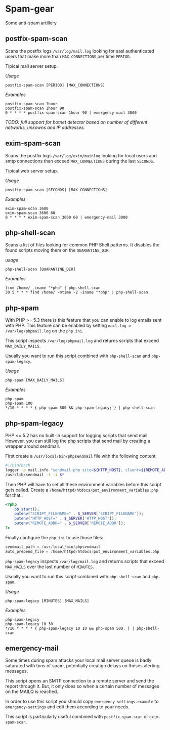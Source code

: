 Spam-gear
=========

Some anti-spam artillery


postfix-spam-scan
-----------------

Scans the postfix logs `/var/log/mail.log` looking for sasl authenticated users that make
more than `MAX_CONNECTIONS` per time `PERIOD`.

Tipical mail server setup.

*Usage*

    postfix-spam-scan [PERIOD] [MAX_CONNECTIONS]

*Examples*

    postfix-spam-scan 1hour
    postfix-spam-scan 1hour 90
    0 * * * * postfix-spam-scan 1hour 90 | emergency-mail 3000

*TODO: full support for botnet detector based on number of different networks, unkowns and IP addresses.*


exim-spam-scan
--------------

Scans the postfix logs `/var/log/exim/mainlog` looking for local users and smtp connections
than exceed `MAX_CONNECTIONS` during the last `SECONDS`.

Tipical web server setup.

*Usage*

    postfix-spam-scan [SECONDS] [MAX_CONNECTIONS]

*Examples*

    exim-spam-scan 3600
    exim-spam-scan 3600 60
    0 * * * * exim-spam-scan 3600 60 | emergency-mail 3000


php-shell-scan
--------------
Scans a list of files looking for common PHP Shell patterns. It disables the found scripts
moving them on the `QUARANTINE_DIR`.


*usage*

    php-shell-scan [QUARANTINE_DIR]

*Examples*

    find /home/ -iname "*php" | php-shell-scan
    30 5 * * * find /home/ -mtime -2 -iname "*php" | php-shell-scan


php-spam
--------

With PHP >= 5.3 there is this feature that you can enable to log emails sent with PHP. This feature can be enabled
by setting `mail.log = /var/log/phpmail.log` on the `php.ini`.


This script inspects `/var/log/phpmail.log` and returns scripts that exceed `MAX_DAILY_MAILS`.

Usually you want to run this script combined with `php-shell-scan` and `php-spam-legacy`.


*Usage*

    php-spam [MAX_DAILY_MAILS]

*Examples*

    php-spam
    php-spam 100
    */10 * * * * { php-spam 500 && php-spam-legacy; } | php-shell-scan



php-spam-legacy
---------------

PHP <= 5.2 has no built-in support for logging scripts that send mail. However, you can still log the php scripts that send mail by 
creating a wrapper around sendmail.

First create a `/usr/local/bin/phpsendmail` file with the following content
```bash
#!/bin/bash
logger -p mail.info "sendmail-php site=${HTTP_HOST}, client=${REMOTE_ADDR}, filename=${SCRIPT_FILENAME}, pwd=${PWD}, uid=${UID}, user=$(whoami), args=$*"
/usr/lib/sendmail -t -i $*
```

Then PHP will have to set all these environment variables before this script gets called. Create a `/home/httpd/htdocs/put_environment_variables.php` for that.

```php
<?php
    ob_start();
    putenv("SCRIPT_FILENAME=" . $_SERVER['SCRIPT_FILENAME']);
    putenv("HTTP_HOST=" . $_SERVER['HTTP_HOST']);
    putenv("REMOTE_ADDR=" . $_SERVER['REMOTE_ADDR']);
?>
```

Finally configure the `php.ini` to use those files:

```php
sendmail_path = /usr/local/bin/phpsendmail
auto_prepend_file = /home/httpd/htdocs/put_environment_variables.php
```


`php-spam-legacy` inspects `/var/log/mail.log` and returns scripts that exceed `MAX_MAILS` over the last number of `MINUTES`.

Usually you want to run this script combined with `php-shell-scan` and `php-spam`.


*Usage*

    php-spam-legacy [MINUTES] [MAX_MAILS]

*Examples*

    php-spam-legacy
    php-spam-legacy 10 30
    */10 * * * * { php-spam-legacy 10 10 && php-spam 500; } | php-shell-scan


emergency-mail
--------------

Some times during spam attacks your local mail server queue is badly saturated with tons of spam, potentially creatign delays on theses alerting messages.

This script opens an SMTP connection to a remote server and send the report through it. But, it only does so when a certain number of messages on the MAILQ is reached.

In order to use this script you should copy `emergency-settings.example` to `emergency-settings` and edit them according to your needs.

This script is particularly useful combined with `postfix-spam-scan` or `exim-spam-scan`.

